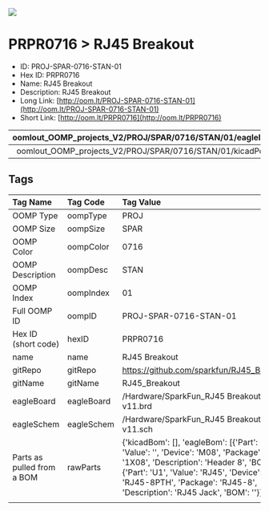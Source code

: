 


  
![][im]
# PRPR0716 > RJ45 Breakout

- ID: PROJ-SPAR-0716-STAN-01
- Hex ID: PRPR0716
- Name: RJ45 Breakout
- Description: RJ45 Breakout
- Long Link: [http://oom.lt/PROJ-SPAR-0716-STAN-01](http://oom.lt/PROJ-SPAR-0716-STAN-01)
- Short Link: [http://oom.lt/PRPR0716](http://oom.lt/PRPR0716)
  

|oomlout_OOMP_projects_V2/PROJ/SPAR/0716/STAN/01/eagleImage.png|oomlout_OOMP_projects_V2/PROJ/SPAR/0716/STAN/01/eagleSchemImage.png|oomlout_OOMP_projects_V2/PROJ/SPAR/0716/STAN/01/kicadPcb3dFront.png|oomlout_OOMP_projects_V2/PROJ/SPAR/0716/STAN/01/kicadPcb3dBack.png|
| :---: | :---: | :---: | :---: |
|oomlout_OOMP_projects_V2/PROJ/SPAR/0716/STAN/01/kicadPcb3d.png||||

## Tags
  

|Tag Name|Tag Code|Tag Value|
| :--- | :--- | :--- |
|OOMP Type|oompType|PROJ|
|OOMP Size|oompSize|SPAR|
|OOMP Color|oompColor|0716|
|OOMP Description|oompDesc|STAN|
|OOMP Index|oompIndex|01|
|Full OOMP ID|oompID|PROJ-SPAR-0716-STAN-01|
|Hex ID (short code)|hexID|PRPR0716|
|name|name|RJ45 Breakout|
|gitRepo|gitRepo|https://github.com/sparkfun/RJ45_Breakout|
|gitName|gitName|RJ45_Breakout|
|eagleBoard|eagleBoard|/Hardware/SparkFun_RJ45 Breakout v11.brd|
|eagleSchem|eagleSchem|/Hardware/SparkFun_RJ45 Breakout v11.sch|
|Parts as pulled from a BOM|rawParts|{'kicadBom': [], 'eagleBom': [{'Part': 'JP1', 'Value': '', 'Device': 'M08', 'Package': '1X08', 'Description': 'Header 8', 'BOM': ''}, {'Part': 'U1', 'Value': 'RJ45', 'Device': 'RJ45-8PTH', 'Package': 'RJ45-8', 'Description': 'RJ45 Jack', 'BOM': ''}]}|
||||



[im]: PROJ/SPAR/0716/STAN/01/kicadPcb3d_450.png
